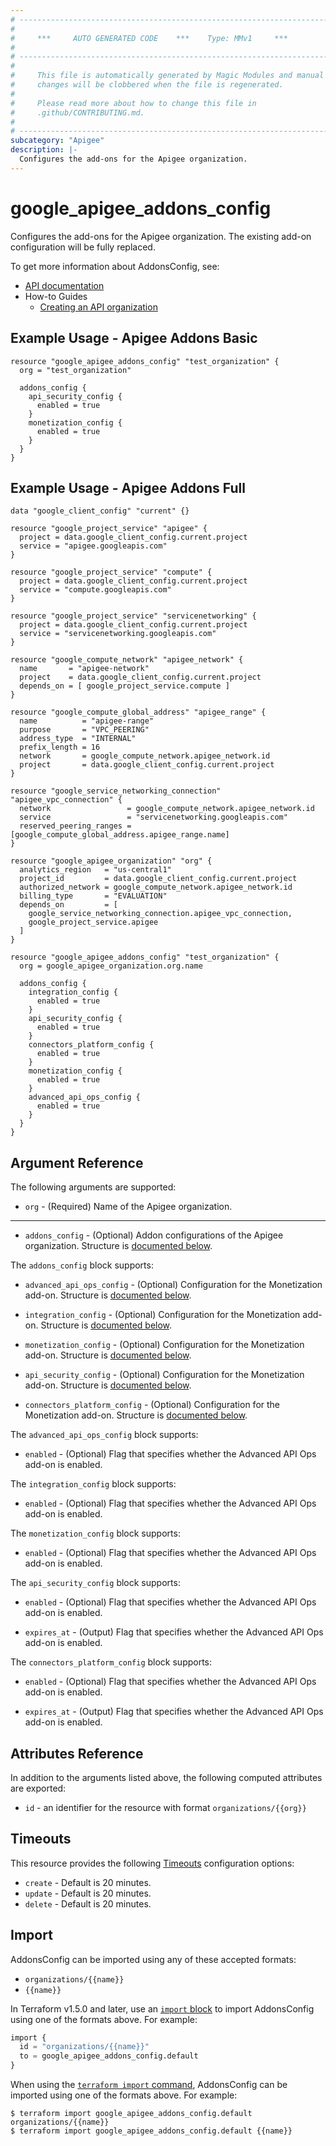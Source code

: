 ```yaml
---
# ----------------------------------------------------------------------------
#
#     ***     AUTO GENERATED CODE    ***    Type: MMv1     ***
#
# ----------------------------------------------------------------------------
#
#     This file is automatically generated by Magic Modules and manual
#     changes will be clobbered when the file is regenerated.
#
#     Please read more about how to change this file in
#     .github/CONTRIBUTING.md.
#
# ----------------------------------------------------------------------------
subcategory: "Apigee"
description: |-
  Configures the add-ons for the Apigee organization.
---
```


# google_apigee_addons_config

Configures the add-ons for the Apigee organization. The existing add-on configuration will be fully replaced.


To get more information about AddonsConfig, see:

* [API documentation](https://cloud.google.com/apigee/docs/reference/apis/apigee/rest/v1/organizations#setaddons)
* How-to Guides
    * [Creating an API organization](https://cloud.google.com/apigee/docs/api-platform/get-started/create-org)

## Example Usage - Apigee Addons Basic


```hcl
resource "google_apigee_addons_config" "test_organization" {
  org = "test_organization"

  addons_config {
    api_security_config {
      enabled = true
    }
    monetization_config {
      enabled = true
    }
  }
}
```
## Example Usage - Apigee Addons Full


```hcl
data "google_client_config" "current" {}

resource "google_project_service" "apigee" {
  project = data.google_client_config.current.project
  service = "apigee.googleapis.com"
}

resource "google_project_service" "compute" {
  project = data.google_client_config.current.project
  service = "compute.googleapis.com"
}

resource "google_project_service" "servicenetworking" {
  project = data.google_client_config.current.project
  service = "servicenetworking.googleapis.com"
}

resource "google_compute_network" "apigee_network" {
  name       = "apigee-network"
  project    = data.google_client_config.current.project
  depends_on = [ google_project_service.compute ]
}

resource "google_compute_global_address" "apigee_range" {
  name          = "apigee-range"
  purpose       = "VPC_PEERING"
  address_type  = "INTERNAL"
  prefix_length = 16
  network       = google_compute_network.apigee_network.id
  project       = data.google_client_config.current.project
}

resource "google_service_networking_connection" "apigee_vpc_connection" {
  network                 = google_compute_network.apigee_network.id
  service                 = "servicenetworking.googleapis.com"
  reserved_peering_ranges = [google_compute_global_address.apigee_range.name]
}

resource "google_apigee_organization" "org" {
  analytics_region   = "us-central1"
  project_id         = data.google_client_config.current.project
  authorized_network = google_compute_network.apigee_network.id
  billing_type       = "EVALUATION"
  depends_on         = [
    google_service_networking_connection.apigee_vpc_connection,
    google_project_service.apigee
  ]
}

resource "google_apigee_addons_config" "test_organization" {
  org = google_apigee_organization.org.name

  addons_config {
    integration_config {
      enabled = true
    }
    api_security_config {
      enabled = true
    }
    connectors_platform_config {
      enabled = true
    }
    monetization_config {
      enabled = true
    }
    advanced_api_ops_config {
      enabled = true
    }
  }
}
```

## Argument Reference

The following arguments are supported:


* `org` -
  (Required)
  Name of the Apigee organization.


- - -


* `addons_config` -
  (Optional)
  Addon configurations of the Apigee organization.
  Structure is [documented below](#nested_addons_config).


<a name="nested_addons_config"></a>The `addons_config` block supports:

* `advanced_api_ops_config` -
  (Optional)
  Configuration for the Monetization add-on.
  Structure is [documented below](#nested_advanced_api_ops_config).

* `integration_config` -
  (Optional)
  Configuration for the Monetization add-on.
  Structure is [documented below](#nested_integration_config).

* `monetization_config` -
  (Optional)
  Configuration for the Monetization add-on.
  Structure is [documented below](#nested_monetization_config).

* `api_security_config` -
  (Optional)
  Configuration for the Monetization add-on.
  Structure is [documented below](#nested_api_security_config).

* `connectors_platform_config` -
  (Optional)
  Configuration for the Monetization add-on.
  Structure is [documented below](#nested_connectors_platform_config).


<a name="nested_advanced_api_ops_config"></a>The `advanced_api_ops_config` block supports:

* `enabled` -
  (Optional)
  Flag that specifies whether the Advanced API Ops add-on is enabled.

<a name="nested_integration_config"></a>The `integration_config` block supports:

* `enabled` -
  (Optional)
  Flag that specifies whether the Advanced API Ops add-on is enabled.

<a name="nested_monetization_config"></a>The `monetization_config` block supports:

* `enabled` -
  (Optional)
  Flag that specifies whether the Advanced API Ops add-on is enabled.

<a name="nested_api_security_config"></a>The `api_security_config` block supports:

* `enabled` -
  (Optional)
  Flag that specifies whether the Advanced API Ops add-on is enabled.

* `expires_at` -
  (Output)
  Flag that specifies whether the Advanced API Ops add-on is enabled.

<a name="nested_connectors_platform_config"></a>The `connectors_platform_config` block supports:

* `enabled` -
  (Optional)
  Flag that specifies whether the Advanced API Ops add-on is enabled.

* `expires_at` -
  (Output)
  Flag that specifies whether the Advanced API Ops add-on is enabled.


## Attributes Reference

In addition to the arguments listed above, the following computed attributes are exported:

* `id` - an identifier for the resource with format `organizations/{{org}}`


## Timeouts

This resource provides the following
[Timeouts](https://developer.hashicorp.com/terraform/plugin/sdkv2/resources/retries-and-customizable-timeouts) configuration options:

- `create` - Default is 20 minutes.
- `update` - Default is 20 minutes.
- `delete` - Default is 20 minutes.

## Import


AddonsConfig can be imported using any of these accepted formats:

* `organizations/{{name}}`
* `{{name}}`


In Terraform v1.5.0 and later, use an [`import` block](https://developer.hashicorp.com/terraform/language/import) to import AddonsConfig using one of the formats above. For example:

```tf
import {
  id = "organizations/{{name}}"
  to = google_apigee_addons_config.default
}
```

When using the [`terraform import` command](https://developer.hashicorp.com/terraform/cli/commands/import), AddonsConfig can be imported using one of the formats above. For example:

```
$ terraform import google_apigee_addons_config.default organizations/{{name}}
$ terraform import google_apigee_addons_config.default {{name}}
```

